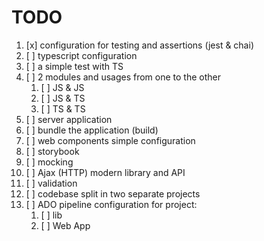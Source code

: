 # TODO

1. [x] configuration for testing and assertions (jest & chai)
2. [ ] typescript configuration
3. [ ] a simple test with TS
4. [ ] 2 modules and usages from one to the other
   1. [ ] JS & JS
   2. [ ] JS & TS
   3. [ ] TS & TS
5. [ ] server application
6. [ ] bundle the application (build)
7. [ ] web components simple configuration
8. [ ] storybook
9. [ ] mocking
10. [ ] Ajax (HTTP) modern library and API
11. [ ] validation
12. [ ] codebase split in two separate projects
13. [ ] ADO pipeline configuration for project:
    1. [ ] lib
    2. [ ] Web App
